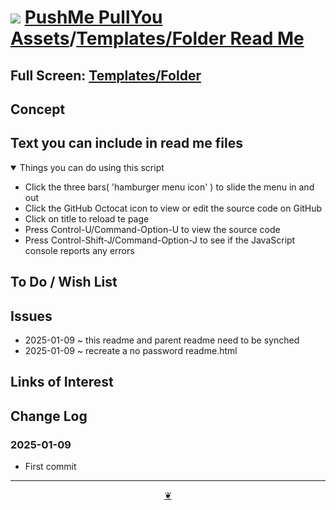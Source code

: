 # [![](https://pushme-pullyou.github.io/assets/svg/octicon.svg )](https://github.com/pushme-pullyou/assets/ "Source code on GitHub" ) [PushMe PullYou Assets]( https://pushme-pullyou.github.io/assets/ "Home page" )/[Templates/Folder Read Me]( https://github.com/pushme-pullyou/assets/tree/main/templates-folder/ "2025-01-09" )

<!--@@@
<div class=iframe-resize ><iframe src=https://pushme-pullyou.github.io/assets/templates/folder/ height=100% width=100% ></iframe></div>
_"Templates Read Me" in a resizable window_
@@@-->

## Full Screen: [Templates/Folder ]( https://pushme-pullyou.github.io/assets/templates/folder/ )


## Concept


## Text you can include in read me files

<details open >

<summary> Things you can do using this script</summary>

* Click the three bars( 'hamburger menu icon' ) to slide the menu in and out
* Click the GitHub Octocat icon to view or edit the source code on GitHub
* Click on title to reload te page
* Press Control-U/Command-Option-U to view the source code
* Press Control-Shift-J/Command-Option-J to see if the JavaScript console reports any errors

</details>

## To Do / Wish List


## Issues

* 2025-01-09 ~ this readme and parent readme need to be synched
* 2025-01-09 ~ recreate a no password readme.html

## Links of Interest


## Change Log


### 2025-01-09

* First commit


***

<center title="Hello! Click me to go up to the top" ><a class=aDingbat href=javascript:window.scrollTo(0,0);> ❦ </a></center>
